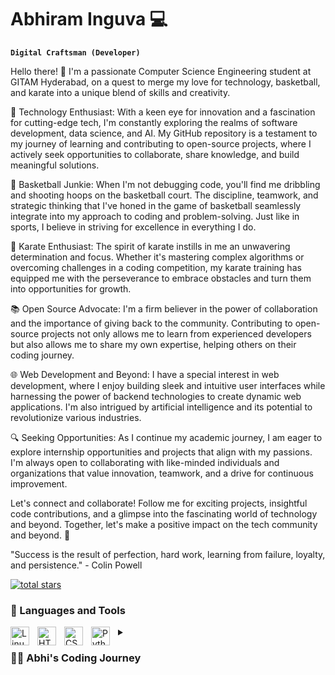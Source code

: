 # Abhiram Inguva 💻

**`Digital Craftsman (Developer)`**

Hello there! 👋 I'm a passionate Computer Science Engineering student at GITAM Hyderabad, on a quest to merge my love for technology, basketball, and karate into a unique blend of skills and creativity.

🚀 Technology Enthusiast: With a keen eye for innovation and a fascination for cutting-edge tech, I'm constantly exploring the realms of software development, data science, and AI. My GitHub repository is a testament to my journey of learning and contributing to open-source projects, where I actively seek opportunities to collaborate, share knowledge, and build meaningful solutions.

🏀 Basketball Junkie: When I'm not debugging code, you'll find me dribbling and shooting hoops on the basketball court. The discipline, teamwork, and strategic thinking that I've honed in the game of basketball seamlessly integrate into my approach to coding and problem-solving. Just like in sports, I believe in striving for excellence in everything I do.

🥋 Karate Enthusiast: The spirit of karate instills in me an unwavering determination and focus. Whether it's mastering complex algorithms or overcoming challenges in a coding competition, my karate training has equipped me with the perseverance to embrace obstacles and turn them into opportunities for growth.

📚 Open Source Advocate: I'm a firm believer in the power of collaboration and the importance of giving back to the community. Contributing to open-source projects not only allows me to learn from experienced developers but also allows me to share my own expertise, helping others on their coding journey.

🌐 Web Development and Beyond: I have a special interest in web development, where I enjoy building sleek and intuitive user interfaces while harnessing the power of backend technologies to create dynamic web applications. I'm also intrigued by artificial intelligence and its potential to revolutionize various industries.

🔍 Seeking Opportunities: As I continue my academic journey, I am eager to explore internship opportunities and projects that align with my passions. I'm always open to collaborating with like-minded individuals and organizations that value innovation, teamwork, and a drive for continuous improvement.

Let's connect and collaborate! Follow me for exciting projects, insightful code contributions, and a glimpse into the fascinating world of technology and beyond. Together, let's make a positive impact on the tech community and beyond. 🤝

"Success is the result of perfection, hard work, learning from failure, loyalty, and persistence." - Colin Powell

<p align="left">
  <a href="https://github.com/AbhiramInguva?tab=repositories&sort=stargazers">
         <img alt="total stars" title="Total stars on GitHub" src="https://custom-icon-badges.demolab.com/github/stars/ForrestKnight?color=55960c&style=for-the-badge&labelColor=488207&logo=star"/></a>
 </p>

 ### 🧰 Languages and Tools
<img align="left" alt="Linux" width="30px" style="padding-right:10px;" src="https://cdn.jsdelivr.net/gh/devicons/devicon/icons/linux/linux-original.svg" />
<img align="left" alt="HTML" width="30px" style="padding-right:10px;" src="https://cdn.jsdelivr.net/gh/devicons/devicon/icons/html5/html5-plain.svg" />
<img align="left" alt="CSS" width="30px" style="padding-right:10px;" src="https://cdn.jsdelivr.net/gh/devicons/devicon/icons/css3/css3-plain.svg" />
<img align="left" alt="Python" width="30px" style="padding-right:10px;" src="https://cdn.jsdelivr.net/gh/devicons/devicon/icons/python/python-plain.svg" />

<details>
 
<summary><h3>👨‍💻 Abhi's Coding Journey</h3></summary>
Aspiring student on a quest to explore the vast world of technology. Curiosity drives me to learn everything I can about coding, hardware, and beyond. Through diverse tech stacks and open-source contributions, I'm building a strong foundation in Python, Java, JavaScript, C++, and more. Web development fascinates me, as I dive into HTML, CSS, and JavaScript for responsive websites. Embracing data science, I manipulate and analyze data while venturing into machine learning. I'm committed to lifelong learning, staying at the forefront of tech trends. Collaboration and networking are my priorities, seeking exciting projects and connections. Let's build a boundless future together! 🚀
